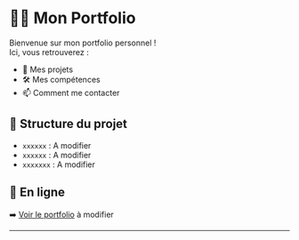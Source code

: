 # 👨‍💻 Mon Portfolio

Bienvenue sur mon portfolio personnel !  
Ici, vous retrouverez :

- 💼 Mes projets
- 🛠️ Mes compétences
- 📫 Comment me contacter


## 📁 Structure du projet
- `xxxxxx` : A modifier
- `xxxxxx` : A modifier
- `xxxxxxx` : A modifier

## 🚀 En ligne
➡️ [Voir le portfolio](https://10adr11.github.io/portfolio) à modifier

---

